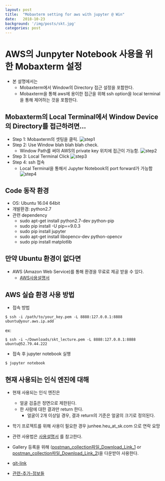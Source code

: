 ```yaml
---
layout: post
title:  "Mobaxterm setting for aws with jupyter @ Win"
date:   2018-10-23
background: '/img/posts/skt.jpg'
categories: post
---
```


AWS의 Junpyter Notebook 사용을 위한 Mobaxterm 설정 
================================================================

- 본 설명에서는
  * Mobaxterm에서 Window의 Directory 접근 설정을 포함한다.
  * Mobaxterm을 통해 aws에 용이한 접근을 위해 ssh option을 local terminal을 통해 제어하는 것을 포함한다.

Mobaxterm의 Local Terminal에서 Window Device의 Directory를 접근하려면...
------------------------
* Step 1: Mobaxterm의 셋팅을 클릭.
![step1](https://lh3.googleusercontent.com/ewqYZVNjMzYMvUQ1PbPft3DDT4iX-K93NzKaF1QsYI662CY-EChKI79x6SHXwOE7mFUcmUdMrCEGfrTAJqt0uaXSac5SLUhGqOaA3LCuLkWQ4bY7tn31wfAIocpZqWR91c63FXwt6dj1u-xLU0DD9Kki8MlPoPDYWGvjLfrfU5_5uUeFrt6aW-EwecQ869DxSnSWJQbi6-1-JjJ5KB9YuADZr8LRLNhRAbOf6xXZ0c9Q6WiYOCXEEzYeN2EAHoFipaJLkWjH4SNiXJ67jZ8KUXTjycYW5NjNKwde6v8fhtmzBPs0fKnQgdlmO74_x5maYMvyI2WLDQzN_2mckQduB8awO__rJrqHlEOijFxxk7pM4QEOKHj6M71Ufw-ynAJZGb9-01w_kOwB-vktFU_OWXsh3qBRuoDcxJ-VqKxjj-tJ4h2bXfC2wZT-3FEdpit5fp_u6-npFxGw3cjQO6ej1PdimE8AohvOwgQU7JXYV_l6EbArC0ZTWrNNUXlPD3qDNDVPkJ14M4lsv0qJyOG5w56DJL16i8QJRTEUY1tuXWb1uxjzTgbHSCaMFaB5tfgcnKcsFnCsY1AhYxi7UiNYJVktRmDcuJ-0ji1PzGyQXTOnH2SN37qvfq6eAeCmqdgs=w1026-h513-no)
* Step 2: Use Window blah blah blah check.
  * Window Path를 써야 AWS의 private key 위치에 접근이 가능함.
![step2](https://lh3.googleusercontent.com/wgezyaCB98HB1LMyFGYuYXtUzHvGVakC87muH2jQmZQs8Jc3qM43uMpXZQ9fCIm4FLevQQg3n5IIr-PAey4NOHueGPfVIxpGvNcfX5zwFiSsumPWWZ4H7PzYeZmLfwy3zbvUNlrvur-s0Jwt47rFT-CpdcoRL2K44SNcRbnk3GUJxmt6bbCOJOaF0R6QeEFdri3q00YR1CH3VpFfeQmb2eHeOy2cu5vJqSc-S05JeHDWZ6fKHfSTkxZAnY7l3i-zccp_HYL2BTOLOHO2Pof9akAnHYoPdIsNK1f9pcxD9P48DB03Cak1UmdYF_w7QwlrUzs4N6_ODyITc6Y7jVpojCA48yuXrHDBXJwg_cSvzFtAbCkwgTmV4_GQb4EjVNZE1zMmq4qWWfweo6i9vgS0gIDJQc5YUGLUoJYPu38D6rASJ92DqvMV7GqGgy4k_zc73g3YqkwGE5NLoh-cdUcuEQadHjal9V2ouw8zT6TRCMJPV3294FsLvUe928iFqTzYW_asMwYky6yz4V74iUytxPL-bexEVilx_h38WkOB3xo1_gqvpypfD02Ah5NyJiAazfcVTgKo4ZyGOM9rNQCBYZc9NpsN5Bac6EvAAlDxB_FsMSH1LERu-WR7ZwmKEkQ4=w593-h330-no)
* Step 3: Local Terminal Click
![step3](https://lh3.googleusercontent.com/tnB29myh329yBH5TaiCfA2c28xR_mwtNBcBpAGr3PaSpYrmeLro9ZOlroeQAcxmw9RHFLR_rCWAkRziHbn88hCdrVY2rryPTbHcOjPKSmebveXYBS9CeQh8lxBw6HD0GxQv7APbg8jg9X16Oh4HSEyxO1nvQb4a84F44rjg36-EidZq0DNtN5xEpw3ikVYD6mjL_bmEPgAhNWVHnzB-F-KITmSL5n7eNGIgi5zPb3vmKDWZpT-9YoHGBQBuwyhhafBQlma4spq2EOPSlqreLv6fZTz2rBW98RlOKnCgI86Oj1TPgrm71KNt1Ylip6ryMXYd0v0FM4objo5wWI8G2v1I0tXYC_yravz_d6AQ171HOdOyZ62LTL4J61yfGucljvOsW_wxWXpxlDg4oU865PHyJwHstPWgEYKq_L0hRcDOTjxla0GB4gx2JMwP8VQCNg3838zsVhECBeVlVASRm0sPKwTfBSKNHKSmneE__BX4MMQL8lkAOlNRQ1R0cUydCRmgZjWi961UyhZaH36xNQRj9yd2GCuXocyJJtD64pgwwN8f3OFBPChWyCgtOJ01izsBn6uMJK0EbhTgNvUD3nXqxilkKlYuo0kmAwg-erCPCC3AgQa8YvjnUTxaM3AzEN8nv0__RVtUYyw2jMFzeATuYMjhWyAZyMmgWkGzEW32z_mLU8ER6rUI1cQ=w567-h391-no)
* Step 4: ssh 접속
  * Local Terminal을 통해서 Jupyter Notebook의 port forward가 가능함
![step4](https://lh3.googleusercontent.com/wku85NQi5TjrI3ZFB6E5CMKuqK5G-e7Lwk4wUIWMJAc69bCP9nqC_w6q470s107J1tFkjWeTuaEQH8OnjuFmA_54g70nPz-ddM18AQJQnxs6wZkpyyobfrCNN8ky8bMTmAjhP7jI9IozA_fdkSAXQd8tvv8KwQtM-bA0Qsipaa_YiTXsVS-VQWWrYv763mFCcGbynK4tMWcDQ2Vqfm1Be04ImN_Hxub01Oh_wXOLnpYYfKTvehLxyG1kmMz8EerA4SmyJ8R5JIxUJEyEaE_Ml_taeTYY64emGB6WqJ2tLoRUlqrI1Qc_ToR3YbZJYAfqB9Saghv5UjWb3xSEmeuqr3C4mJVAfpQCZvyvDomKL454CrnnMAdkzTZh3ppEvVc93t8pzOo7F0YdVDy7wjSZytnLP4ssSXJ2Cs5r4eMx-m7rBL8lWxsvlwyHvpHESrvKeTvUlrwe85JA9FzoeThyRcrtCwqVyzECj2wktmF4A8y92ua18oaIqxYKobApwBZ3Hx1K-Ne5Pwn2xNpV7HRqPgM7epR33OwcFORZUKRRAjN909zZEX_7hLBAqL8bv0qP3lQSuYfblywOxhuDu3rLcEIDLx4ZrewHd_AvXoIwhMAmSxtFHnLSJCNcFqBZiooDHG0jDmCr6ERb7s2AaiH7MOHEyq-2B5s3oVrch0_Oi7Z6qQD97Jxhx0Bm2w=w805-h236-no)

Code 동작 환경
------------------------
* OS: Ubuntu 16.04 64bit
* 개발환경: python2.7
* 관련 dependency
  * sudo apt-get install python2.7-dev python-pip
  * sudo pip install -U pip==9.0.3
  * sudo pip install jupyter
  * sudo apt-get install libopencv-dev python-opencv
  * sudo pip install matplotlib

만약 Ubuntu 환경이 없다면
------------------------
* AWS (Amazon Web Service)를 통해 환경을 무료로 제공 받을 수 있다.
  * [AWS사용설명서](https://drive.google.com/open?id=1oDysftiGrr3yo3qX1jfLJmiRu8xhiNRd62tjk5LvdgQ)

AWS 실습 환경 사용 방법
------------------------

* 접속 방법
~~~
$ ssh -i /path/to/your_key.pem -L 8888:127.0.0.1:8888 ubuntu@your.aws.ip.add 
~~~
ex:
~~~
$ ssh -i ~/Downloads/skt_lecture.pem -L 8888:127.0.0.1:8888 ubuntu@52.79.44.222 
~~~

* 접속 후 jupyter notebook 실행
~~~
$ jupyter notebook
~~~

현재 사용되는 인식 엔진에 대해
------------------------

* 현재 사용되는 인식 엔진은
  * 얼굴 검출은 정면으로 제한된다.
  * 한 사람에 대한 결과만 return 한다.
    * 얼굴이 2개 이상일 경우, 결과 return의 기준은 얼굴의 크기로 정의된다.
* 학기 프로젝트를 위해 사용이 필요한 경우 junhee.heu_at_sk.com 으로 연락 요망

* 관련 사용법은 [사용설명서](https://drive.google.com/open?id=1xdimVwZrJDpLWi5YQWzTPKJZ-1Cbf0fcQdnPoTLYbNc) 를 참고한다.
* Gallery 등록을 위해 ([postman_collection파일_Download_Link_1](https://drive.google.com/open?id=1vHNmktm4SE9MIIBXWY1s9qh6eGJjVNxY) or [postman_collection파일_Download_Link_2](https://github.com/junheeheu/skt_ai_lecture_2018/blob/master/VIC%20API.postman_collection.json))을 다운받아 사용한다.

* [git-link](https://github.com/junheeheu/skt_ai_lecture_2018)

* [관련-추가-정보들](https://tde.sktelecom.com/wiki/pages/viewpage.action?pageId=180979799)